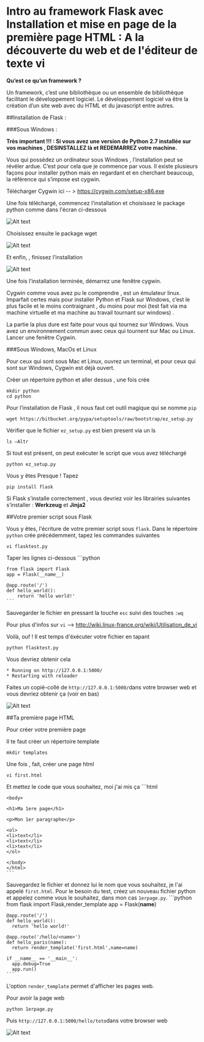 # Intro au framework Flask avec Installation et mise en page de la première page HTML : A la découverte du web et de l'éditeur de texte vi 

**Qu’est ce qu’un framework ?**

Un framework, c’est  une bibliothèque ou un ensemble de bibliothèque facilitant le développement logiciel. Le développement logiciel va être la création d’un site web avec du HTML et du javascript entre autres.

##Installation de Flask :

###Sous Windows :

**Très important !!! : Si vous avez une version de Python 2.7 installée sur vos machines , DESINSTALLEZ là et REDEMARREZ votre machine.**

Vous qui possédez un ordinateur sous Windows , l’installation peut se révéler ardue. C’est pour cela que je commence par vous.
Il existe plusieurs façons pour installer python mais en regardant et en cherchant beaucoup, la référence qui s’impose est cygwin.

Télécharger Cygwin  ici -- > https://cygwin.com/setup-x86.exe

Une fois téléchargé, commencez l’installation et choisissez le package python comme dans l'écran ci-dessous

![Alt text](https://raw.githubusercontent.com/kwokandy/captures/master/python.png "Python")

 Choisissez ensuite le package wget

![Alt text](https://raw.githubusercontent.com/kwokandy/captures/master/wget.png "wget")

Et enfin,  , finissez l’installation

![Alt text](https://raw.githubusercontent.com/kwokandy/captures/master/install.png "install")

 
Une fois l’installation terminée, démarrez une fenêtre cygwin. 

Cygwin comme vous avez pu le comprendre , est un émulateur linux. Imparfait certes mais pour installer Python et Flask sur Windows, c’est le plus facile et le moins contraignant , du moins pour moi (test fait via ma machine virtuelle et ma machine au travail tournant sur windows) .

La partie la plus dure est faite pour vous qui tournez sur Windows. Vous avez un environnement commun avec ceux qui tournent sur Mac ou Linux. Lancer une fenêtre Cygwin.

###Sous Windows, MacOs et Linux

Pour ceux qui sont sous Mac et Linux, ouvrez un terminal, et pour ceux qui sont sur Windows, Cygwin est déjà ouvert.

Créer un répertoire python et aller dessus , une fois crée

    mkdir python
    cd python
    
Pour l’installation de Flask , il nous faut cet outil magique qui se nomme `pip`

    wget https://bitbucket.org/pypa/setuptools/raw/bootstrap/ez_setup.py
	
Vérifier que le fichier `ez_setup.py` est bien present via un ls 

    ls –Altr
    
Si tout est présent, on peut exécuter le script que vous avez téléchargé

    python ez_setup.py

Vous y êtes Presque ! Tapez 

    pip install flask
   
Si Flask s’installe correctement , vous devriez voir les librairies suivantes s’installer : **Werkzeug** et **Jinja2**

##Votre premier script sous Flask

Vous y êtes, l'écriture de votre premier script sous `flask`. Dans le répertoire `python` crée précédemment, tapez les commandes suivantes 

    vi flasktest.py
    
Taper les lignes ci-dessous 
    ```python
    
    from flask import Flask
    app = Flask(__name__)

    @app.route('/')
    def hello_world():
        return 'hello world!'
    ```

Sauvegarder le fichier en pressant la touche `esc` suivi des touches `:wq`

Pour plus d'infos sur `vi` --> http://wiki.linux-france.org/wiki/Utilisation_de_vi

Voilà, ouf ! Il est temps d'éxécuter votre fichier en tapant 

    python flasktest.py
    
Vous devriez obtenir cela 

    * Running on http://127.0.0.1:5000/
    * Restarting with reloader

Faites un copié-collé de `http://127.0.0.1:5000/`dans votre browser web et vous devriez obtenir ça (voir en bas)

![Alt text](https://raw.githubusercontent.com/kwokandy/captures/master/helloworld.png "hello")

##Ta première page HTML

Pour créer votre première page 

Il te faut créer un répertoire template 
    
    mkdir templates

Une fois , fait, créer une page html

    vi first.html
    
Et mettez le code que vous souhaitez, moi j'ai mis ça 
    ```html
    <!DOCTYPE html>
    <html>
    
    <body>
    
    <h1>Ma 1ere page</h1>
    
    <p>Mon 1er paragraphe</p>
    
    <ol>
    <li>text</li>
    <li>text</li>
    <li>text</li>
    </ol>
    
    </body>
    </html>
    ```
    
Sauvegardez le fichier et donnez lui le nom que vous souhaitez, je l'ai appelé `first.html`. Pour le besoin du test, créez un nouveau fichier python et appelez comme vous le souhaitez, dans mon cas `1erpage.py`.
    ```python
    from flask import Flask,render_template
    app = Flask(__name__)
    
    @app.route('/')
    def hello_world():
      return 'hello world!'
    
    @app.route('/hello/<name>')
    def hello_paris(name):
      return render_template('first.html',name=name)
    
    if __name__ == '__main__':
      app.debug=True
      app.run()
    ```
L'option `render_template` permet d'afficher les pages web.

Pour avoir la page web

    python 1erpage.py
    
Puis `http://127.0.0.1:5000/hello/toto`dans votre browser web

![Alt text](https://raw.githubusercontent.com/kwokandy/captures/master/Capture%20d%E2%80%99%C3%A9cran%202014-11-27%20%C3%A0%2007.25.31.png)



